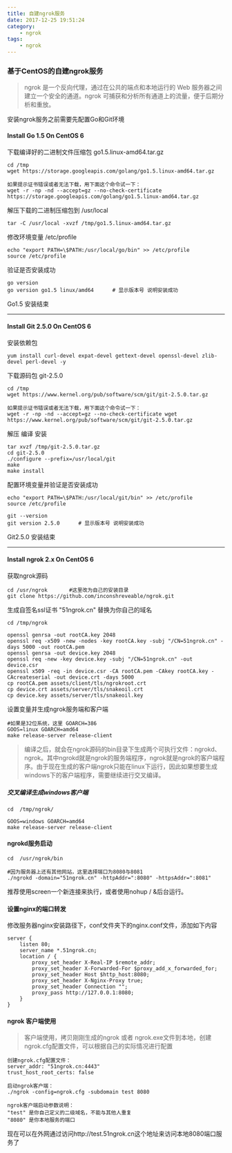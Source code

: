 ```yaml
---
title: 自建ngrok服务
date: 2017-12-25 19:51:24
category: 
    - ngrok
tags:
    - ngrok
---
```

### 基于CentOS的自建ngrok服务

> ngrok 是一个反向代理，通过在公共的端点和本地运行的 Web 服务器之间建立一个安全的通道。ngrok 可捕获和分析所有通道上的流量，便于后期分析和重放。

安装ngrok服务之前需要先配置Go和Git环境

#### Install Go 1.5 On CentOS 6
下载编译好的二进制文件压缩包 go1.5.linux-amd64.tar.gz

```
cd /tmp
wget https://storage.googleapis.com/golang/go1.5.linux-amd64.tar.gz

如果提示证书错误或者无法下载，用下面这个命令试一下：
wget -r -np -nd --accept=gz --no-check-certificate https://storage.googleapis.com/golang/go1.5.linux-amd64.tar.gz
```
 <!-- more -->
解压下载的二进制压缩包到  /usr/local

```
tar -C /usr/local -xvzf /tmp/go1.5.linux-amd64.tar.gz
```

修改环境变量 /etc/profile

```
echo "export PATH=\$PATH:/usr/local/go/bin" >> /etc/profile
source /etc/profile
```

验证是否安装成功

```
go version
go version go1.5 linux/amd64      # 显示版本号 说明安装成功
```

Go1.5 安装结束

---

#### Install Git 2.5.0 On CentOS 6

安装依赖包

```
yum install curl-devel expat-devel gettext-devel openssl-devel zlib-devel perl-devel -y
```

下载源码包 git-2.5.0

```
cd /tmp
wget https://www.kernel.org/pub/software/scm/git/git-2.5.0.tar.gz

如果提示证书错误或者无法下载，用下面这个命令试一下：
wget -r -np -nd --accept=gz --no-check-certificate wget https://www.kernel.org/pub/software/scm/git/git-2.5.0.tar.gz
```
解压 编译 安装
```
tar xvzf /tmp/git-2.5.0.tar.gz
cd git-2.5.0
./configure --prefix=/usr/local/git
make
make install
```
配置环境变量并验证是否安装成功
```
echo "export PATH=\$PATH:/usr/local/git/bin" >> /etc/profile
source /etc/profile

git --version
git version 2.5.0      # 显示版本号 说明安装成功
```

Git2.5.0 安装结束

---

#### Install ngrok 2.x On CentOS 6

获取ngrok源码
```
cd /usr/ngrok       #这里改为自己的安装目录
git clone https://github.com/inconshreveable/ngrok.git
```

生成自签名ssl证书 "51ngrok.cn" 替换为你自己的域名

```
cd /tmp/ngrok

openssl genrsa -out rootCA.key 2048
openssl req -x509 -new -nodes -key rootCA.key -subj "/CN=51ngrok.cn" -days 5000 -out rootCA.pem
openssl genrsa -out device.key 2048
openssl req -new -key device.key -subj "/CN=51ngrok.cn" -out device.csr
openssl x509 -req -in device.csr -CA rootCA.pem -CAkey rootCA.key -CAcreateserial -out device.crt -days 5000
cp rootCA.pem assets/client/tls/ngrokroot.crt
cp device.crt assets/server/tls/snakeoil.crt
cp device.key assets/server/tls/snakeoil.key
```

设置变量并生成ngrok服务端和客户端
```
#如果是32位系统，这里 GOARCH=386
GOOS=linux GOARCH=amd64
make release-server release-client 
```

> 编译之后，就会在ngrok源码的bin目录下生成两个可执行文件：ngrokd、ngrok。其中ngrokd就是ngrok的服务端程序，ngrok就是ngrok的客户端程序。由于现在生成的客户端ngrok只能在linux下运行，因此如果想要生成windows下的客户端程序，需要继续进行交叉编译。

##### 交叉编译生成windows客户端

```
cd  /tmp/ngrok/

GOOS=windows GOARCH=amd64
make release-server release-client
```

#### ngrokd服务启动

```
cd  /usr/ngrok/bin

#因为服务器上还有其他网站，这里选择端口为8080与8081
./ngrokd -domain="51ngrok.cn" -httpAddr=":8080" -httpsAddr=":8081" 
```
推荐使用screen一个新连接来执行，或者使用nohup / &后台运行。

#### 设置nginx的端口转发
修改服务器nginx安装路径下，conf文件夹下的nginx.conf文件，添加如下内容

```
server {
    listen 80;
    server_name *.51ngrok.cn;
    location / {
        proxy_set_header X-Real-IP $remote_addr;
        proxy_set_header X-Forwarded-For $proxy_add_x_forwarded_for;
        proxy_set_header Host $http_host:8080;
        proxy_set_header X-Nginx-Proxy true;
        proxy_set_header Connection "";
        proxy_pass http://127.0.0.1:8080;
    }
}
```

#### ngrok 客户端使用

> 客户端使用，拷贝刚刚生成的ngrok 或者 ngrok.exe文件到本地，创建ngrok.cfg配置文件，可以根据自己的实际情况进行配置

```
创建ngrok.cfg配置文件：
server_addr: "51ngrok.cn:4443"
trust_host_root_certs: false

启动ngrok客户端：
./ngrok -config=ngrok.cfg -subdomain test 8080

ngrok客户端启动参数说明：
"test" 是你自己定义的二级域名，不能与其他人重复
"8080" 是你本地服务的端口
```

现在可以在外网通过访问http://test.51ngrok.cn这个地址来访问本地8080端口服务了